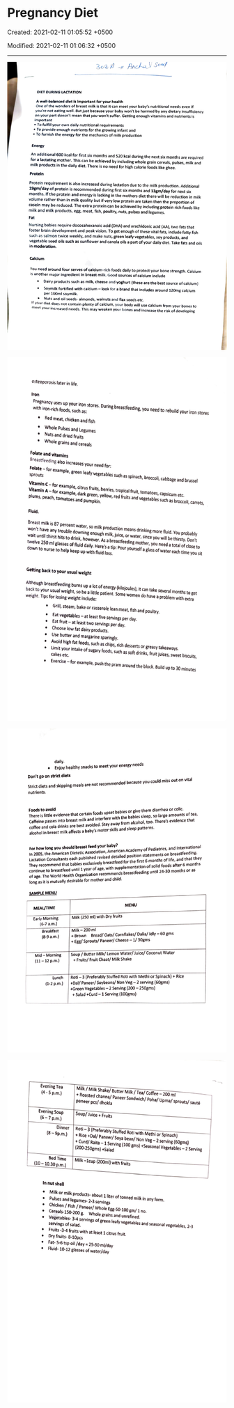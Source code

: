 # Pregnancy Diet

Created: 2021-02-11 01:05:52 +0500

Modified: 2021-02-11 01:06:32 +0500

---

![](media/Pregnancy-Diet-image1.png)

![](media/Pregnancy-Diet-image2.png)

![](media/Pregnancy-Diet-image3.png)

![image](media/Pregnancy-Diet-image4.png)


